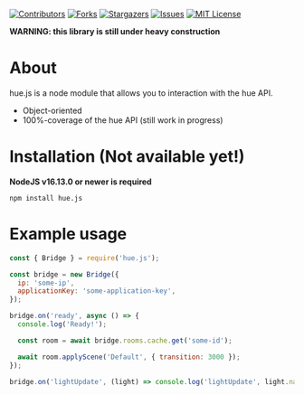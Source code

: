 [![Contributors][contributors-shield]][contributors-url]
[![Forks][forks-shield]][forks-url]
[![Stargazers][stars-shield]][stars-url]
[![Issues][issues-shield]][issues-url]
[![MIT License][license-shield]][license-url]

**WARNING: this library is still under heavy construction**

# About

hue.js is a node module that allows you to interaction with the hue API.

- Object-oriented
- 100%-coverage of the hue API (still work in progress)

# Installation (Not available yet!)

**NodeJS v16.13.0 or newer is required**

```shell
npm install hue.js
```

# Example usage

```js
const { Bridge } = require('hue.js');

const bridge = new Bridge({
  ip: 'some-ip',
  applicationKey: 'some-application-key',
});

bridge.on('ready', async () => {
  console.log('Ready!');

  const room = await bridge.rooms.cache.get('some-id');

  await room.applyScene('Default', { transition: 3000 });
});

bridge.on('lightUpdate', (light) => console.log('lightUpdate', light.name));
```

[contributors-shield]: https://img.shields.io/github/contributors/S222em/hue.js.svg?style=for-the-badge

[contributors-url]: https://github.com/S222em/hue.js/graphs/contributors

[forks-shield]: https://img.shields.io/github/forks/S222em/hue.js.svg?style=for-the-badge

[forks-url]: https://github.com/S222em/hue.js/network/members

[stars-shield]: https://img.shields.io/github/stars/S222em/hue.js.svg?style=for-the-badge

[stars-url]: https://github.com/S222em/hue.js/stargazers

[issues-shield]: https://img.shields.io/github/issues/S222em/hue.js.svg?style=for-the-badge

[issues-url]: https://github.com/S222em/hue.js/issues

[license-shield]: https://img.shields.io/github/license/S222em/hue.js.svg?style=for-the-badge

[license-url]: https://github.com/S222em/hue.js/blob/master/LICENSE.txt
